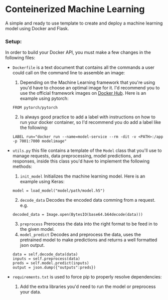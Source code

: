 # Conteinerized Machine Learning
A simple and ready to use template to create and deploy a machine learning model using Docker and Flask.

### Setup:

In order to build your Docker API, you must make a few changes in the following files:
* `Dockerfile` is a text document that contains all the commands a user could call on the command line to assemble an image: 
  1. Depending on the Machine Learning framework that you're using you'd have to choose an optimal image for it. I'd recommend you to use the official framework images on [Docker Hub](https://hub.docker.com/). Here is an example using pytorch:
  ``` 
  FROM pytorch/pytorch 
  ```
  2. Is always good practice to add a label with instructions on how to run your docker container, so I'd recommend you do add a label like the following:
  ``` 
  LABEL run="docker run --name=model-service --rm -dit -v <PATH>:/app -p 7001:7000 modelimage"
  ```

* `utils.py` this file contains a template of the `Model` class that you'll use to manage requests, data preprocessing, model predictions, and responses, inside this class you'd have to implement the following methods:
  1. `init_model` Initializes the machine learning model. Here is an example using Keras:
  ```
  model = load_model("model/path/model.h5")
  ```
  2. `decode_data` Decodes the encoded data comming from a request. e.g.
  ```
  decoded_data = Image.open(BytesIO(base64.b64decode(data)))
  ```
  3. `preprocess` Prerocess the data into the right format to be feed in to the given model.
  4. `model_predict` Decodes and preprocess the data, uses the pretrained model to make predictions and returns a well formatted json output.
  ```
  data = self.decode_data(data)
  inputs = self.preprocess(data)
  preds = self.model.predict(inputs)
  output = json.dump({"outputs":preds})
  ```

* `requirements.txt` is used to force pip to properly resolve dependencies:
  1. Add the extra libraries you'd need to run the model or preprocess your data.